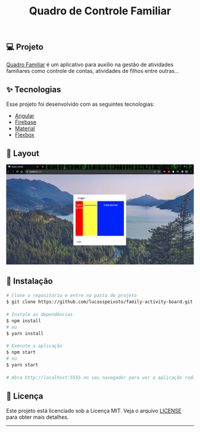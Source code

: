 <h1 align="center">
   Quadro de Controle Familiar
</h1>

<br>

## 💻 Projeto

[Quadro Familiar](https://github.com/lucasspeixoto/family-activity-board) é um aplicativo para auxilio
na gestão de atividades familiares como controle de contas, atividades de filhos entre outras...

## ✨ Tecnologias

Esse projeto foi desenvolvido com as seguintes tecnologias:

- [Angular](https://angular.io/startg)
- [Firebase](https://firebase.google.com/)
- [Material](https://material.angular.io/)
- [Flexbox](https://css-tricks.com/snippets/css/a-guide-to-flexbox/)

## 🔖 Layout

![interface](src/assets/images/layout.png 'Layout')


## 🚀 Instalação

```bash
# Clone o repositório e entre na pasta do projeto
$ git clone https://github.com/lucasspeixoto/family-activity-board.git && cd family-activity-board

# Instale as dependências
$ npm install
# ou
$ yarn install

# Execute a aplicação
$ npm start
# ou
$ yarn start

# Abra http://localhost:5555 no seu navegador para ver a aplicação rodando!
```

## 📝 Licença

Este projeto está licenciado sob a Licença MIT. Veja o arquivo [LICENSE](LICENSE) para obter mais detalhes.

---
